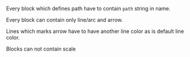 Every block which defines path have to contain `path` string in name.

Every block can contain only line/arc and arrow.

Lines which marks arrow have to have another line color as is default line color.

Blocks can not contain scale